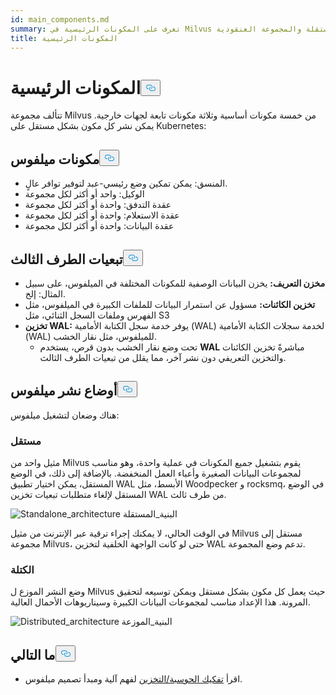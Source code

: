 ```yaml
---
id: main_components.md
summary: تعرف على المكونات الرئيسية في Milvus المستقلة والمجموعة العنقودية.
title: المكونات الرئيسية
---
```

<h1 id="Main-Components" class="common-anchor-header">المكونات الرئيسية<button data-href="#Main-Components" class="anchor-icon" translate="no">
      <svg translate="no"
        aria-hidden="true"
        focusable="false"
        height="20"
        version="1.1"
        viewBox="0 0 16 16"
        width="16"
      >
        <path
          fill="#0092E4"
          fill-rule="evenodd"
          d="M4 9h1v1H4c-1.5 0-3-1.69-3-3.5S2.55 3 4 3h4c1.45 0 3 1.69 3 3.5 0 1.41-.91 2.72-2 3.25V8.59c.58-.45 1-1.27 1-2.09C10 5.22 8.98 4 8 4H4c-.98 0-2 1.22-2 2.5S3 9 4 9zm9-3h-1v1h1c1 0 2 1.22 2 2.5S13.98 12 13 12H9c-.98 0-2-1.22-2-2.5 0-.83.42-1.64 1-2.09V6.25c-1.09.53-2 1.84-2 3.25C6 11.31 7.55 13 9 13h4c1.45 0 3-1.69 3-3.5S14.5 6 13 6z"
        ></path>
      </svg>
    </button></h1><p>تتألف مجموعة Milvus من خمسة مكونات أساسية وثلاثة مكونات تابعة لجهات خارجية. يمكن نشر كل مكون بشكل مستقل على Kubernetes:</p>
<h2 id="Milvus-components" class="common-anchor-header">مكونات ميلفوس<button data-href="#Milvus-components" class="anchor-icon" translate="no">
      <svg translate="no"
        aria-hidden="true"
        focusable="false"
        height="20"
        version="1.1"
        viewBox="0 0 16 16"
        width="16"
      >
        <path
          fill="#0092E4"
          fill-rule="evenodd"
          d="M4 9h1v1H4c-1.5 0-3-1.69-3-3.5S2.55 3 4 3h4c1.45 0 3 1.69 3 3.5 0 1.41-.91 2.72-2 3.25V8.59c.58-.45 1-1.27 1-2.09C10 5.22 8.98 4 8 4H4c-.98 0-2 1.22-2 2.5S3 9 4 9zm9-3h-1v1h1c1 0 2 1.22 2 2.5S13.98 12 13 12H9c-.98 0-2-1.22-2-2.5 0-.83.42-1.64 1-2.09V6.25c-1.09.53-2 1.84-2 3.25C6 11.31 7.55 13 9 13h4c1.45 0 3-1.69 3-3.5S14.5 6 13 6z"
        ></path>
      </svg>
    </button></h2><ul>
<li>المنسق: يمكن تمكين وضع رئيسي-عبد لتوفير توافر عالٍ.</li>
<li>الوكيل: واحد أو أكثر لكل مجموعة</li>
<li>عقدة التدفق: واحدة أو أكثر لكل مجموعة</li>
<li>عقدة الاستعلام: واحدة أو أكثر لكل مجموعة</li>
<li>عقدة البيانات: واحدة أو أكثر لكل مجموعة</li>
</ul>
<h2 id="Third-party-dependencies" class="common-anchor-header">تبعيات الطرف الثالث<button data-href="#Third-party-dependencies" class="anchor-icon" translate="no">
      <svg translate="no"
        aria-hidden="true"
        focusable="false"
        height="20"
        version="1.1"
        viewBox="0 0 16 16"
        width="16"
      >
        <path
          fill="#0092E4"
          fill-rule="evenodd"
          d="M4 9h1v1H4c-1.5 0-3-1.69-3-3.5S2.55 3 4 3h4c1.45 0 3 1.69 3 3.5 0 1.41-.91 2.72-2 3.25V8.59c.58-.45 1-1.27 1-2.09C10 5.22 8.98 4 8 4H4c-.98 0-2 1.22-2 2.5S3 9 4 9zm9-3h-1v1h1c1 0 2 1.22 2 2.5S13.98 12 13 12H9c-.98 0-2-1.22-2-2.5 0-.83.42-1.64 1-2.09V6.25c-1.09.53-2 1.84-2 3.25C6 11.31 7.55 13 9 13h4c1.45 0 3-1.69 3-3.5S14.5 6 13 6z"
        ></path>
      </svg>
    </button></h2><ul>
<li><strong>مخزن التعريف:</strong> يخزن البيانات الوصفية للمكونات المختلفة في الميلفوس، على سبيل المثال: إلخ.</li>
<li><strong>تخزين الكائنات:</strong> مسؤول عن استمرار البيانات للملفات الكبيرة في الميلفوس، مثل الفهرس وملفات السجل الثنائي، مثل S3</li>
<li><strong>تخزين WAL:</strong> يوفر خدمة سجل الكتابة الأمامية (WAL) لخدمة سجلات الكتابة الأمامية (WAL) للميلفوس، مثل نقار الخشب.<ul>
<li>تحت وضع نقار الخشب بدون قرص، يستخدم <strong>WAL</strong> مباشرةً تخزين الكائنات والتخزين التعريفي دون نشر آخر، مما يقلل من تبعيات الطرف الثالث.</li>
</ul></li>
</ul>
<h2 id="Milvus-deployment-modes" class="common-anchor-header">أوضاع نشر ميلفوس<button data-href="#Milvus-deployment-modes" class="anchor-icon" translate="no">
      <svg translate="no"
        aria-hidden="true"
        focusable="false"
        height="20"
        version="1.1"
        viewBox="0 0 16 16"
        width="16"
      >
        <path
          fill="#0092E4"
          fill-rule="evenodd"
          d="M4 9h1v1H4c-1.5 0-3-1.69-3-3.5S2.55 3 4 3h4c1.45 0 3 1.69 3 3.5 0 1.41-.91 2.72-2 3.25V8.59c.58-.45 1-1.27 1-2.09C10 5.22 8.98 4 8 4H4c-.98 0-2 1.22-2 2.5S3 9 4 9zm9-3h-1v1h1c1 0 2 1.22 2 2.5S13.98 12 13 12H9c-.98 0-2-1.22-2-2.5 0-.83.42-1.64 1-2.09V6.25c-1.09.53-2 1.84-2 3.25C6 11.31 7.55 13 9 13h4c1.45 0 3-1.69 3-3.5S14.5 6 13 6z"
        ></path>
      </svg>
    </button></h2><p>هناك وضعان لتشغيل ميلفوس:</p>
<h3 id="Standalone" class="common-anchor-header">مستقل</h3><p>مثيل واحد من Milvus يقوم بتشغيل جميع المكونات في عملية واحدة، وهو مناسب لمجموعات البيانات الصغيرة وأعباء العمل المنخفضة. بالإضافة إلى ذلك، في الوضع المستقل، يمكن اختيار تطبيق WAL الأبسط، مثل Woodpecker و rocksmq، في الوضع المستقل لإلغاء متطلبات تبعيات تخزين WAL من طرف ثالث.</p>
<p>
  
   <span class="img-wrapper"> <img translate="no" src="/docs/v2.6.x/assets/standalone_architecture.png" alt="Standalone_architecture" class="doc-image" id="standalone_architecture" />
   </span> <span class="img-wrapper"> <span>البنية_المستقلة</span> </span></p>
<p>في الوقت الحالي، لا يمكنك إجراء ترقية عبر الإنترنت من مثيل Milvus مستقل إلى مجموعة Milvus، حتى لو كانت الواجهة الخلفية لتخزين WAL تدعم وضع المجموعة.</p>
<h3 id="Cluster" class="common-anchor-header">الكتلة</h3><p>وضع النشر الموزع ل Milvus حيث يعمل كل مكون بشكل مستقل ويمكن توسيعه لتحقيق المرونة. هذا الإعداد مناسب لمجموعات البيانات الكبيرة وسيناريوهات الأحمال العالية.</p>
<p>
  
   <span class="img-wrapper"> <img translate="no" src="/docs/v2.6.x/assets/distributed_architecture.png" alt="Distributed_architecture" class="doc-image" id="distributed_architecture" />
   </span> <span class="img-wrapper"> <span>البنية_الموزعة</span> </span></p>
<h2 id="Whats-next" class="common-anchor-header">ما التالي<button data-href="#Whats-next" class="anchor-icon" translate="no">
      <svg translate="no"
        aria-hidden="true"
        focusable="false"
        height="20"
        version="1.1"
        viewBox="0 0 16 16"
        width="16"
      >
        <path
          fill="#0092E4"
          fill-rule="evenodd"
          d="M4 9h1v1H4c-1.5 0-3-1.69-3-3.5S2.55 3 4 3h4c1.45 0 3 1.69 3 3.5 0 1.41-.91 2.72-2 3.25V8.59c.58-.45 1-1.27 1-2.09C10 5.22 8.98 4 8 4H4c-.98 0-2 1.22-2 2.5S3 9 4 9zm9-3h-1v1h1c1 0 2 1.22 2 2.5S13.98 12 13 12H9c-.98 0-2-1.22-2-2.5 0-.83.42-1.64 1-2.09V6.25c-1.09.53-2 1.84-2 3.25C6 11.31 7.55 13 9 13h4c1.45 0 3-1.69 3-3.5S14.5 6 13 6z"
        ></path>
      </svg>
    </button></h2><ul>
<li>اقرأ <a href="/docs/ar/four_layers.md">تفكيك الحوسبة/التخزين</a> لفهم آلية ومبدأ تصميم ميلفوس.</li>
</ul>
